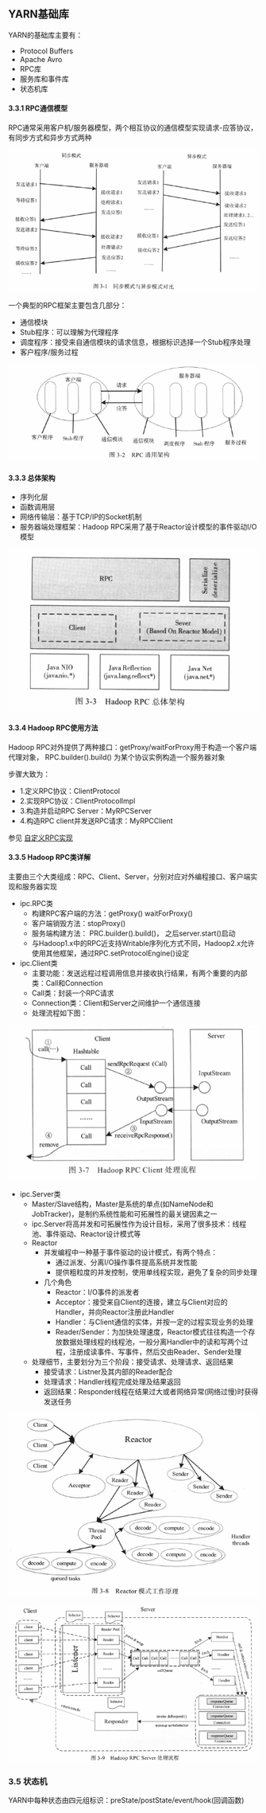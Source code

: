 ## YARN基础库

YARN的基础库主要有：
- Protocol Buffers
- Apache Avro
- RPC库
- 服务库和事件库
- 状态机库


#### 3.3.1 RPC通信模型
RPC通常采用客户机/服务器模型，两个相互协议的通信模型实现请求-应答协议，有同步方式和异步方式两种

![image](https://github.com/fancyChuan/read-the-source/blob/master/hadoop/img/RPC同步模式与异步模式对比.png?raw=true)

一个典型的RPC框架主要包含几部分：
- 通信模块
- Stub程序：可以理解为代理程序
- 调度程序：接受来自通信模块的请求信息，根据标识选择一个Stub程序处理
- 客户程序/服务过程

![image](https://github.com/fancyChuan/read-the-source/blob/master/hadoop/img/RPC通用架构.png?raw=true)

#### 3.3.3 总体架构
- 序列化层
- 函数调用层
- 网络传输层：基于TCP/IP的Socket机制
- 服务器端处理框架：Hadoop RPC采用了基于Reactor设计模型的事件驱动I/O模型

![image](https://github.com/fancyChuan/read-the-source/blob/master/hadoop/img/RPC整体架构.png?raw=true)

#### 3.3.4 Hadoop RPC使用方法
Hadoop RPC对外提供了两种接口：getProxy/waitForProxy用于构造一个客户端代理对象， RPC.builder().build() 为某个协议实例构造一个服务器对象

步骤大致为：
- 1.定义RPC协议：ClientProtocol
- 2.实现RPC协议：ClientProtocolImpl
- 3.构造并启动RPC Server：MyRPCServer
- 4.构造RPC client并发送RPC请求：MyRPCClient

参见 [自定义RPC实现](https://github.com/fancyChuan/read-the-source/tree/master/hadoop/src/rpc)

#### 3.3.5 Hadoop RPC类详解
主要由三个大类组成：RPC、Client、Server，分别对应对外编程接口、客户端实现和服务器实现
- ipc.RPC类
    - 构建RPC客户端的方法：getProxy() waitForProxy()
    - 客户端销毁方法：stopProxy()
    - 服务端构建方法： PRC.builder().build()， 之后server.start()启动
    - 与Hadoop1.x中的RPC近支持Writable序列化方式不同，Hadoop2.x允许使用其他框架，通过RPC.setProtocolEngine()设定
- ipc.Client类
    - 主要功能：发送远程过程调用信息并接收执行结果，有两个重要的内部类：Call和Connection
    - Call类：封装一个RPC请求
    - Connection类：Client和Server之间维护一个通信连接
    - 处理流程如下图：
    
![image](https://github.com/fancyChuan/read-the-source/blob/master/hadoop/img/RPC-Client处理流程.png?raw=true)
- ipc.Server类
    - Master/Slave结构，Master是系统的单点(如NameNode和JobTracker)，是制约系统性能和可拓展性的最关键因素之一
    - ipc.Server将高并发和可拓展性作为设计目标，采用了很多技术：线程池、事件驱动、Reactor设计模式等
    - Reactor
        - 并发编程中一种基于事件驱动的设计模式，有两个特点：
            - 通过派发、分离I/O操作事件提高系统并发性能
            - 提供粗粒度的并发控制，使用单线程实现，避免了复杂的同步处理
        - 几个角色
            - Reactor：I/O事件的派发者
            - Acceptor：接受来自Client的连接，建立与Client对应的Handler，并向Reactor注册此Handler
            - Handler：与Client通信的实体，并按一定的过程实现业务的处理
            - Reader/Sender：为加快处理速度，Reactor模式往往构造一个存放数据处理线程的线程池，一般分离Handler中的读和写两个过程，注册成读事件、写事件，然后交由Reader、Sender处理
    - 处理细节，主要划分为三个阶段：接受请求、处理请求、返回结果
        - 接受请求：Listner及其内部的Reader配合
        - 处理请求：Handler线程完成处理及结果返回
        - 返回结果：Responder线程在结果过大或者网络异常(网络过慢)时获得发送任务

![image](https://github.com/fancyChuan/read-the-source/blob/master/hadoop/img/Reactor模式工作原理.png?raw=true)                    

    
![image](https://github.com/fancyChuan/read-the-source/blob/master/hadoop/img/RPC-Server处理流程.png?raw=true)
  
### 3.5 状态机
YARN中每种状态由四元组标识：preState/postState/event/hook(回调函数)
